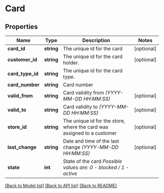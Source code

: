 # Card

## Properties
Name | Type | Description | Notes
------------ | ------------- | ------------- | -------------
**card_id** | **string** | The unique id for the card | [optional] 
**customer_id** | **string** | The unique id for the card holder. | [optional] 
**card_type_id** | **string** | The unique id for the card type. | 
**card_number** | **string** | Card number | 
**valid_from** | **string** | Card validity from *(YYYY-MM-DD HH:MM:SS)* | [optional] 
**valid_to** | **string** | Card validity to *(YYYY-MM-DD HH:MM:SS)* | [optional] 
**store_id** | **string** | The unique id for the store, where the card was assigned to a customer | [optional] 
**last_change** | **string** | Date and time of the last change *(YYYY-MM-DD HH:MM:SS)* | [optional] 
**state** | **int** | State of the card *Possible values are: 0 - blocked / 1 - active* | 

[[Back to Model list]](../../README.md#documentation-for-models) [[Back to API list]](../../README.md#documentation-for-api-endpoints) [[Back to README]](../../README.md)


